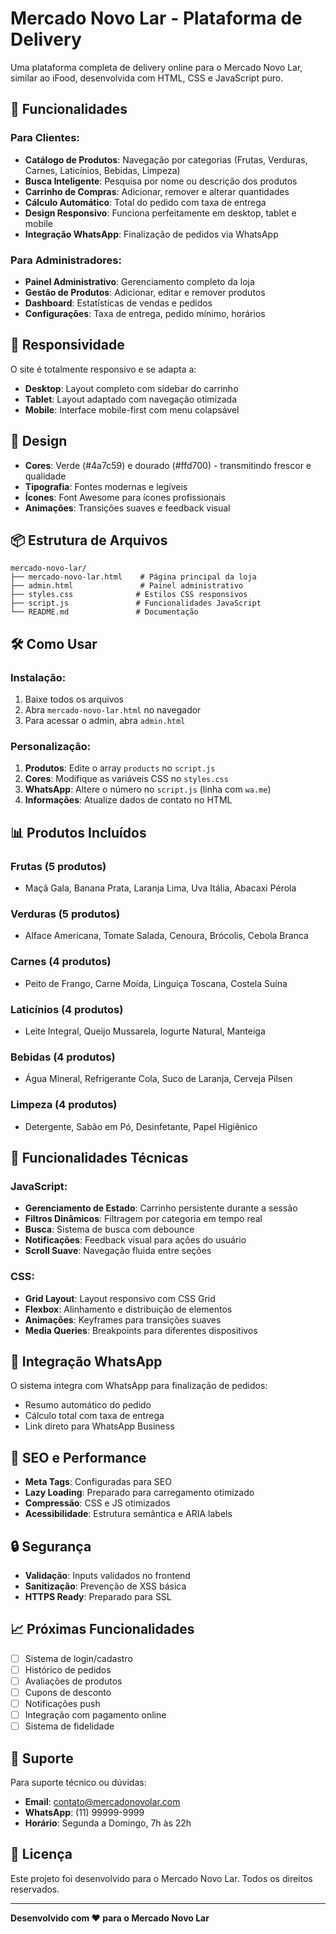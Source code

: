# Mercado Novo Lar - Plataforma de Delivery

Uma plataforma completa de delivery online para o Mercado Novo Lar, similar ao iFood, desenvolvida com HTML, CSS e JavaScript puro.

## 🚀 Funcionalidades

### Para Clientes:
- **Catálogo de Produtos**: Navegação por categorias (Frutas, Verduras, Carnes, Laticínios, Bebidas, Limpeza)
- **Busca Inteligente**: Pesquisa por nome ou descrição dos produtos
- **Carrinho de Compras**: Adicionar, remover e alterar quantidades
- **Cálculo Automático**: Total do pedido com taxa de entrega
- **Design Responsivo**: Funciona perfeitamente em desktop, tablet e mobile
- **Integração WhatsApp**: Finalização de pedidos via WhatsApp

### Para Administradores:
- **Painel Administrativo**: Gerenciamento completo da loja
- **Gestão de Produtos**: Adicionar, editar e remover produtos
- **Dashboard**: Estatísticas de vendas e pedidos
- **Configurações**: Taxa de entrega, pedido mínimo, horários

## 📱 Responsividade

O site é totalmente responsivo e se adapta a:
- **Desktop**: Layout completo com sidebar do carrinho
- **Tablet**: Layout adaptado com navegação otimizada
- **Mobile**: Interface mobile-first com menu colapsável

## 🎨 Design

- **Cores**: Verde (#4a7c59) e dourado (#ffd700) - transmitindo frescor e qualidade
- **Tipografia**: Fontes modernas e legíveis
- **Ícones**: Font Awesome para ícones profissionais
- **Animações**: Transições suaves e feedback visual

## 📦 Estrutura de Arquivos

```
mercado-novo-lar/
├── mercado-novo-lar.html    # Página principal da loja
├── admin.html               # Painel administrativo
├── styles.css              # Estilos CSS responsivos
├── script.js               # Funcionalidades JavaScript
└── README.md               # Documentação
```

## 🛠️ Como Usar

### Instalação:
1. Baixe todos os arquivos
2. Abra `mercado-novo-lar.html` no navegador
3. Para acessar o admin, abra `admin.html`

### Personalização:
1. **Produtos**: Edite o array `products` no `script.js`
2. **Cores**: Modifique as variáveis CSS no `styles.css`
3. **WhatsApp**: Altere o número no `script.js` (linha com `wa.me`)
4. **Informações**: Atualize dados de contato no HTML

## 📊 Produtos Incluídos

### Frutas (5 produtos)
- Maçã Gala, Banana Prata, Laranja Lima, Uva Itália, Abacaxi Pérola

### Verduras (5 produtos)
- Alface Americana, Tomate Salada, Cenoura, Brócolis, Cebola Branca

### Carnes (4 produtos)
- Peito de Frango, Carne Moída, Linguiça Toscana, Costela Suína

### Laticínios (4 produtos)
- Leite Integral, Queijo Mussarela, Iogurte Natural, Manteiga

### Bebidas (4 produtos)
- Água Mineral, Refrigerante Cola, Suco de Laranja, Cerveja Pilsen

### Limpeza (4 produtos)
- Detergente, Sabão em Pó, Desinfetante, Papel Higiênico

## 🔧 Funcionalidades Técnicas

### JavaScript:
- **Gerenciamento de Estado**: Carrinho persistente durante a sessão
- **Filtros Dinâmicos**: Filtragem por categoria em tempo real
- **Busca**: Sistema de busca com debounce
- **Notificações**: Feedback visual para ações do usuário
- **Scroll Suave**: Navegação fluida entre seções

### CSS:
- **Grid Layout**: Layout responsivo com CSS Grid
- **Flexbox**: Alinhamento e distribuição de elementos
- **Animações**: Keyframes para transições suaves
- **Media Queries**: Breakpoints para diferentes dispositivos

## 📱 Integração WhatsApp

O sistema integra com WhatsApp para finalização de pedidos:
- Resumo automático do pedido
- Cálculo total com taxa de entrega
- Link direto para WhatsApp Business

## 🎯 SEO e Performance

- **Meta Tags**: Configuradas para SEO
- **Lazy Loading**: Preparado para carregamento otimizado
- **Compressão**: CSS e JS otimizados
- **Acessibilidade**: Estrutura semântica e ARIA labels

## 🔒 Segurança

- **Validação**: Inputs validados no frontend
- **Sanitização**: Prevenção de XSS básica
- **HTTPS Ready**: Preparado para SSL

## 📈 Próximas Funcionalidades

- [ ] Sistema de login/cadastro
- [ ] Histórico de pedidos
- [ ] Avaliações de produtos
- [ ] Cupons de desconto
- [ ] Notificações push
- [ ] Integração com pagamento online
- [ ] Sistema de fidelidade

## 🤝 Suporte

Para suporte técnico ou dúvidas:
- **Email**: contato@mercadonovolar.com
- **WhatsApp**: (11) 99999-9999
- **Horário**: Segunda a Domingo, 7h às 22h

## 📄 Licença

Este projeto foi desenvolvido para o Mercado Novo Lar. Todos os direitos reservados.

---

**Desenvolvido com ❤️ para o Mercado Novo Lar**